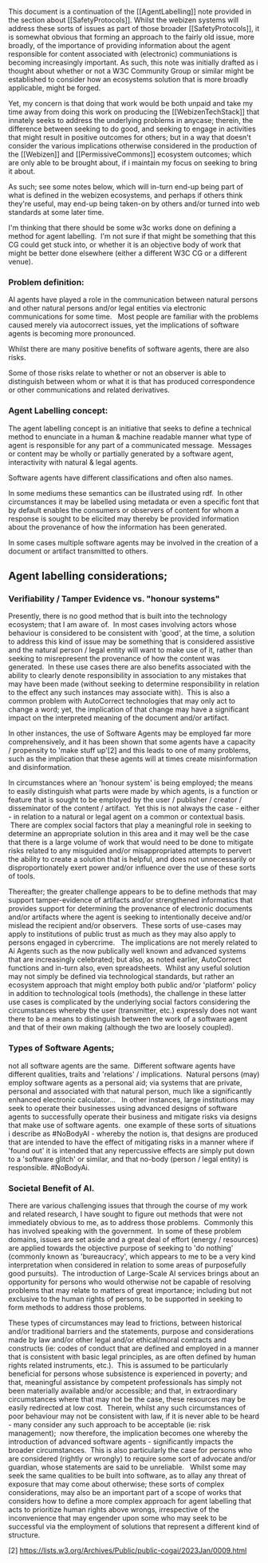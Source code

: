 This document is a continuation of the [[AgentLabelling]] note provided in the section about [[SafetyProtocols]].  Whilst the webizen systems will address these sorts of issues as part of those broader [[SafetyProtocols]], it is somewhat obvious that forming an approach to the fairly old issue, more broadly, of the importance of providing information about the agent responsible for content associated with (electronic) communiations is becoming increasingly important.  As such, this note was initially drafted as i thought about whether or not a W3C Community Group or similar might be established to consider how an ecosystems solution that is more broadly applicable, might be forged.

Yet, my concern is that doing that work would be both unpaid and take my time away from doing this work on producing the [[WebizenTechStack]] that innately seeks to address the underlying problems in anycase; therein, the difference between seeking to do good, and seeking to engage in activities that might result in positive outcomes for others; but in a way that doesn't consider the various implications otherwise considered in the production of the [[Webizen]] and [[PermissiveCommons]] ecosystem outcomes; which are only able to be brought about, if i maintain my focus on seeking to bring it about.

As such; see some notes below, which will in-turn end-up being part of what is defined in the webizen ecosystems, and perhaps if others think they're useful, may end-up being taken-on by others and/or turned into web standards at some later time.  

​I'm thinking that there should be some w3c works done on defining a method for agent labelling.  I'm not sure if that might be something that this CG could get stuck into, or whether it is an objective body of work that might be better done elsewhere (either a different W3C CG or a different venue).  

### Problem definition:

AI agents have played a role in the communication between natural persons and other natural persons and/or legal entities via electronic communications for some time.   Most people are familiar with the problems caused merely via autocorrect issues, yet the implications of software agents is becoming more pronounced.

Whilst there are many positive benefits of software agents, there are also risks. 

Some of those risks relate to whether or not an observer is able to distinguish between whom or what it is that has produced correspondence or other communications and related derivatives.

### Agent Labelling concept:

The agent labelling concept is an initiative that seeks to define a technical method to enunciate in a human & machine readable manner what type of agent is responsible for any part of a communicated message.  Messages or content may be wholly or partially generated by a software agent, interactivity with natural & legal agents. 

Software agents have different classifications and often also names.

In some mediums these semantics can be illustrated using rdf.  In other circumstances it may be labelled using metadata or even a specific font that by default enables the consumers or observers of content for whom a response is sought to be elicited may thereby be provided information about the provenance of how the information has been generated.   

In some cases multiple software agents may be involved in the creation of a document or artifact transmitted to others.

## Agent labelling considerations;  

### ​Verifiability / Tamper Evidence vs. "honour systems"​

Presently, there is no good method that is built into the technology ecosystem; that I am aware of.  In most cases involving actors whose behaviour is considered to be consistent with 'good', at the time, a solution to address this kind of issue may be something that is considered assistive and the natural person / legal entity will want to make use of it, rather than seeking to misrepresent the provenance of how the content was generated.  In these use cases there are also benefits associated with the ability to clearly denote responsibility in association to any mistakes that may have been made (without seeking to determine responsibility in relation to the effect any such instances may associate with).  This is also a common problem with AutoCorrect technologies that may only act to change a word; yet, the implication of that change may have a significant impact on the interpreted meaning of the document and/or artifact.

In other instances, the use of Software Agents may be employed far more comprehensively, and it has been shown that some agents have a capacity / propensity to 'make stuff up'[2] and this leads to one of many problems, such as the implication that these agents will at times create misinformation and disinformation. 

In circumstances where an 'honour system' is being employed; the means to easily distinguish what parts were made by which agents, is a function or feature that is sought to be employed by the user / publisher / creator / disseminator of the content / artifact.  Yet this is not always the case - either - in relation to a natural or legal agent on a common or contextual basis.   There are complex social factors that play a meaningful role in seeking to determine an appropriate solution in this area and it may well be the case that there is a large volume of work that would need to be done to mitigate risks related to any misguided and/or misappropriated attempts to pervert the ability to create a solution that is helpful, and does not unnecessarily or disproportionately exert power and/or influence over the use of these sorts of tools.  

Thereafter; the greater challenge appears to be to define methods that may support tamper-evidence of artifacts and/or strengthened informatics that provides support for determining the provenance of electronic documents and/or artifacts where the agent is seeking to intentionally deceive and/or mislead the recipient and/or observers.  These sorts of use-cases may apply to institutions of public trust as much as they may also apply to persons engaged in cybercrime.   The implications are not merely related to Ai Agents such as the now publically well known and advanced systems that are increasingly celebrated; but also, as noted earlier, AutoCorrect functions and in-turn also, even spreadsheets.  Whilst any useful solution may not simply be defined via technological standards, but rather an ecosystem approach that might employ both public and/or 'platform' policy in addition to technological tools (methods), the challenge in these latter use cases is complicated by the underlying social factors considering the circumstances whereby the user (transmitter, etc.) expressly does not want there to be a means to distinguish between the work of a software agent and that of their own making (although the two are loosely coupled). 

### Types of Software Agents;

not all software agents are the same.  Different software agents have different qualities, traits and 'relations' / implications.  Natural persons (may) employ software agents as a personal aid; via systems that are private, personal and associated with that natural person, much like a significantly enhanced electronic calculator...   In other instances, large institutions may seek to operate their businesses using advanced designs of software agents to successfully operate their business and mitigate risks via designs that make use of software agents.  one example of these sorts of situations i describe as #NoBodyAI - whereby the notion is, that designs are produced that are intended to have the effect of mitigating risks in a manner where if 'found out' it is intended that any repercussive effects are simply put down to a 'software glitch' or similar, and that no-body (person / legal entity) is responsible. #NoBodyAi.

### Societal Benefit of AI.  

There are various challenging issues that through the course of my work and related research, I have sought to figure out methods that were not immediately obvious to me, as to address those problems.  Commonly this has involved speaking with the government.  In some of these problem domains, issues are set aside and a great deal of effort (energy / resources) are applied towards the objective purpose of seeking to 'do nothing' (commonly known as 'bureaucracy', which appears to me to be a very kind interpretation when considered in relation to some areas of purposefully good pursuits).  The introduction of Large-Scale AI services brings about an opportunity for persons who would otherwise not be capable of resolving problems that may relate to matters of great importance; including but not exclusive to the human rights of persons, to be supported in seeking to form methods to address those problems.

These types of circumstances may lead to frictions, between historical and/or traditional barriers and the statements, purpose and considerations made by law and/or other legal and/or ethical/moral contracts and constructs (ie: codes of conduct that are defined and employed in a manner that is consistent with basic legal principles, as are often defined by human rights related instruments, etc.).  This is assumed to be particularly beneficial for persons whose subsistence is experienced in poverty; and that, meaningful assistance by competent professionals has simply not been materially available and/or accessible; and that, in extraordinary circumstances where that may not be the case, these resources may be easily redirected at low cost.  Therein, whilst any such circumstances of poor behaviour may not be consistent with law, if it is never able to be heard - many consider any such approach to be acceptable (ie: risk management);  now therefore, the implication becomes one whereby the introduction of advanced software agents - significantly impacts the broader circumstances.  This is also particularly the case for persons who are considered (rightly or wrongly) to require some sort of advocate and/or guardian, whose statements are said to be unreliable.   Whilst some may seek the same qualities to be built into software, as to allay any threat of exposure that may come about otherwise; these sorts of complex considerations, may also be an important part of a scope of works that considers how to define a more complex approach for agent labelling that acts to prioritize human rights above wrongs, irrespective of the inconvenience that may engender upon some who may seek to be successful via the employment of solutions that represent a different kind of structure.

[2] https://lists.w3.org/Archives/Public/public-cogai/2023Jan/0009.html